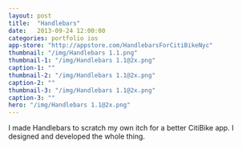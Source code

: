 ```yaml
---
layout: post
title:  "Handlebars"
date:   2013-09-24 12:00:00
categories: portfolio ios
app-store: "http://appstore.com/HandlebarsForCitiBikeNyc"
thumbnail: "/img/Handlebars 1.1.png"
thumbnail-1: "/img/Handlebars 1.1@2x.png"
caption-1: ""
thumbnail-2: "/img/Handlebars 1.1@2x.png"
caption-2: ""
thumbnail-3: "/img/Handlebars 1.1@2x.png"
caption-3: ""
hero: "/img/Handlebars 1.1@2x.png"
---
```


I made Handlebars to scratch my own itch for a better CitiBike app. I designed and developed the whole thing.
